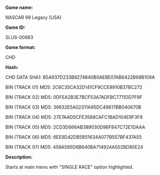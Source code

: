 **Game name:**

NASCAR 99 Legacy (USA)

**Game ID:**

SLUS-00883

**Game format:**

CHD

**Hash:**

CHD DATA SHA1: B5A937D233B8274840B0AEBE07AB6422B68B109A

BIN (TRACK 01) MD5: 2C6C35CA32D141CF9CCE8910B37BC272

BIN (TRACK 02) MD5: 0DFEA2B3E7BCF53A7ADFBC7711DD7F9F

BIN (TRACK 03) MD5: 39632E5A02311A95DC49617BB040670B

BIN (TRACK 04) MD5: 27E7AAD5CFE3588CAFC1BAD104E9F3F8

BIN (TRACK 05) MD5: 2CD3D666AB389030D96F847C72E1DAAA

BIN (TRACK 06) MD5: 6EE9D42DB5B51634A077B557BF437A55

BIN (TRACK 07) MD5: 458A595D6B640BA714924A502BD85E24

**Description:**

Starts at main menu with "SINGLE RACE" option highlighted.